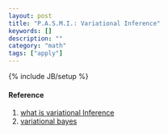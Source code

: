 ```yaml
---
layout: post
title: "P.A.S.M.I.: Variational Inference"
keywords: [] 
description: ""
category: "math"
tags: ["apply"]
---
```

{% include JB/setup %}


#### Reference
1. [what is variational Inference](https://www.quora.com/What-is-variational-inference)
1. [variational bayes](https://www.cs.princeton.edu/courses/archive/fall11/cos597C/lectures/variational-inference-i.pdf)
